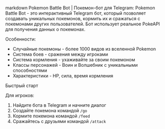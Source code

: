 markdown
Pokemon Battle Bot | Покемон-бот для Telegram:
Pokemon Battle Bot - это интерактивный Telegram бот, который позволяет создавать уникальных покемонов, кормить их и сражаться с покемонами других пользователей. Бот использует реальное PokeAPI для получения данных о покемонах.

 Особенности:
- Случайные покемоны - более 1000 видов из вселенной Pokemon
- Система боев - сражения между игроками
- Система кормления - ухаживайте за своим покемоном
- Классы персонажей - Воин и Волшебник с уникальными способностями
- Характеристики - HP, сила, время кормления

 Быстрый старт

 Для игроков:
1. Найдите бота в Telegram и начните диалог
2. Создайте покемона командой `/go`
3. Кормите покемона командой `/feed`
4. Сражайтесь с друзьями командой `/attack`

